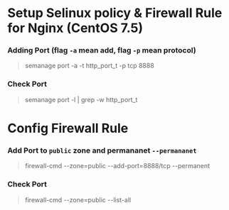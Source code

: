 # Setup Selinux policy & Firewall Rule for Nginx (CentOS 7.5)


### Adding Port (flag `-a` mean add, flag `-p` mean protocol)
> semanage port -a -t http_port_t -p tcp 8888

### Check Port
> semanage port -l | grep -w http_port_t


# Config Firewall Rule

### Add Port to `public` zone and permananet `--permananet`
> firewall-cmd --zone=public --add-port=8888/tcp --permanent

### Check Port
> firewall-cmd --zone=public --list-all